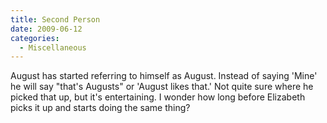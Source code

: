 ```yaml
---
title: Second Person
date: 2009-06-12
categories: 
  - Miscellaneous
---
```


August has started referring to himself as August. Instead of saying 'Mine' he will say "that's Augusts" or 'August likes that.' Not quite sure where he picked that up, but it's entertaining. I wonder how long before Elizabeth picks it up and starts doing the same thing?
